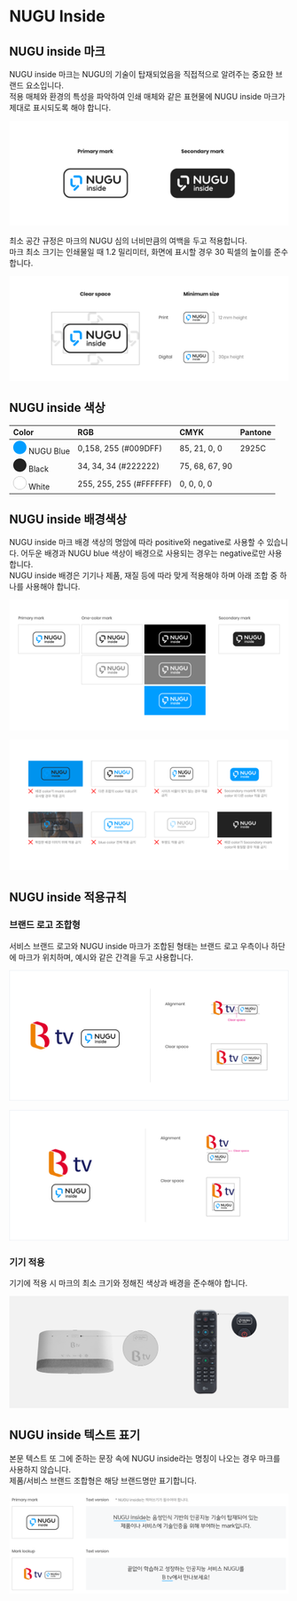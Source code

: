 # NUGU Inside

## **NUGU inside 마크** 

NUGU inside 마크는 NUGU의 기술이 탑재되었음을 직접적으로 알려주는 중요한 브랜드 요소입니다.   
적용 매체와 환경의 특성을 파악하여 인쇄 매체와 같은 표현물에 NUGU inside 마크가 제대로 표시되도록 해야 합니다.

![](../../../.gitbook/assets/inside_mark.png)

최소 공간 규정은 마크의 NUGU 심의 너비만큼의 여백을 두고 적용합니다.  
마크 최소 크기는 인쇄물일 때 1.2 밀리미터, 화면에 표시할 경우 30 픽셀의 높이를 준수합니다.

![](../../../.gitbook/assets/inside_guide.png)

## **NUGU inside 색상** 

| Color | RGB | CMYK | Pantone |
| :--- | :--- | :--- | :--- |
| ![](../../../.gitbook/assets/color_nugublue.png) NUGU Blue | 0,158, 255 \(\#009DFF\) | 85, 21, 0, 0 | 2925C |
| ![](../../../.gitbook/assets/color_black%20%281%29.png) Black | 34, 34, 34 \(\#222222\) | 75, 68, 67, 90 |  |
| ![](../../../.gitbook/assets/color_white.png) White | 255, 255, 255 \(\#FFFFFF\) | 0, 0, 0, 0 |  |

## **NUGU inside 배경색상** 

NUGU inside 마크 배경 색상의 명암에 따라 positive와 negative로 사용할 수 있습니다. 어두운 배경과 NUGU blue 색상이 배경으로 사용되는 경우는 negative로만 사용합니다.  
NUGU inside 배경은 기기나 제품, 재질 등에 따라 맞게 적용해야 하며 아래 조합 중 하나를 사용해야 합니다.

![&#xBC30;&#xACBD;&#xC0C9;&#xC0C1;&#xC5D0; &#xB530;&#xB77C; &#xC801;&#xC6A9;&#xAC00;&#xB2A5;&#xD55C; &#xB9C8;&#xD06C;](../../../.gitbook/assets/usage1.png)

![&#xC624;&#xC6A9;&#xB41C; &#xC0AC;&#xB840;](../../../.gitbook/assets/usage2.png)

## **NUGU inside 적용규칙**

### 브랜드 로고 조합형

서비스 브랜드 로고와 NUGU inside 마크가 조합된 형태는 브랜드 로고 우측이나 하단에 마크가 위치하며, 예시와 같은 간격을 두고 사용합니다. 

![&#xAC00;&#xB85C; &#xC870;&#xD569;&#xD615;](../../../.gitbook/assets/inside_guide_btv%20%283%29.png)

![&#xC138;&#xB85C; &#xC870;&#xD569;&#xD615;](../../../.gitbook/assets/inside_guide_btv2.png)



### 기기 적용

기기에 적용 시 마크의 최소 크기와 정해진 색상과 배경을 준수해야 합니다. 

![](../../../.gitbook/assets/inside_app1.png)

## NUGU inside 텍스트 표기

본문 텍스트 또 그에 준하는 문장 속에 NUGU inside라는 명칭이 나오는 경우 마크를 사용하지 않습니다.   
제품/서비스 브랜드 조합형은 해당 브랜드명만 표기합니다. 

![](../../../.gitbook/assets/inside_text.png)


